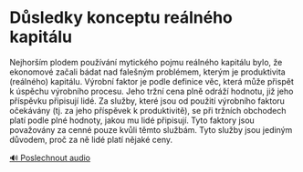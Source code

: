 # Důsledky konceptu reálného kapitálu

<speak>
<prosody rate="95%" pitch="+0%">
<emphasis level="strong">Nejhorším plodem používání mytického pojmu reálného kapitálu bylo, že ekonomové začali bádat nad falešným problémem, kterým je produktivita (reálného) kapitálu.</emphasis> Výrobní faktor je podle definice věc, která může přispět k úspěchu výrobního procesu. Jeho <emphasis level="moderate">tržní cena plně odráží hodnotu</emphasis>, již jeho příspěvku připisují lidé. Za služby, které jsou od použití výrobního faktoru očekávány (tj. za jeho příspěvek k produktivitě), se při tržních obchodech platí podle <emphasis level="moderate">plné hodnoty, jakou mu lidé připisují</emphasis>. Tyto faktory jsou považovány za cenné pouze kvůli těmto službám. <emphasis level="strong">Tyto služby jsou jediným důvodem, proč za ně lidé platí nějaké ceny.</emphasis>
</prosody>
</speak>

[🔊 Poslechnout audio](/data/7-paragraphs/audio/chapter_52/para_010-Nejhorm-plodem-pouvn-mytickho-pojmu-relnh.mp3) 